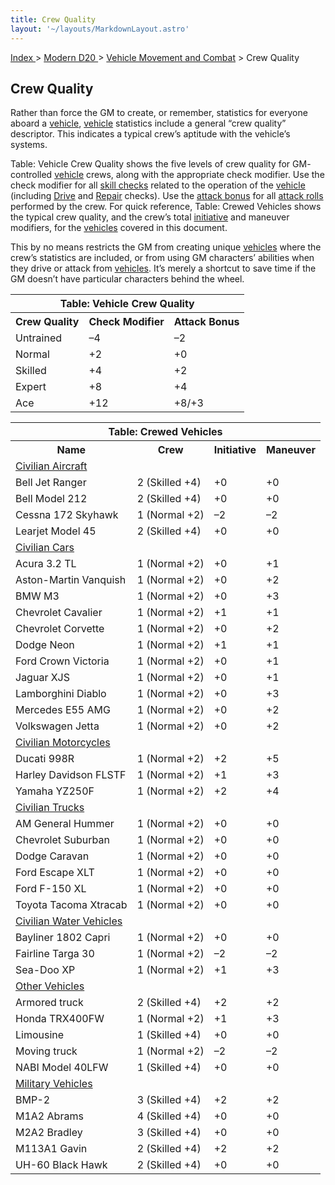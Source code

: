 ```yaml
---
title: Crew Quality
layout: '~/layouts/MarkdownLayout.astro'
---
```


[ Index ](/) > [ Modern D20 ](/modern.d20.srd) > [Vehicle Movement and Combat](/modern.d20.srd/vehicle.movement.and.combat) > Crew Quality

## Crew Quality

Rather than force the GM to create, or remember, statistics for everyone
aboard a [vehicle](/modern.d20.srd/equipment/equipment.vehicles),
[vehicle](/modern.d20.srd/equipment/equipment.vehicles) statistics include a
general “crew quality” descriptor. This indicates a typical crew’s aptitude
with the vehicle’s systems.

Table: Vehicle Crew Quality shows the five levels of crew quality for GM-
controlled [vehicle](/modern.d20.srd/equipment/equipment.vehicles) crews,
along with the appropriate check modifier. Use the check modifier for all
[skill checks](/modern.d20.srd/skills/skill.basics) related to the operation
of the [vehicle](/modern.d20.srd/equipment/equipment.vehicles) (including
[Drive](/modern.d20.srd/skills/drive) and
[Repair](/modern.d20.srd/skills/repair) checks). Use the [attack bonus](/modern.d20.srd/combat/attack.bonus) for all [attack rolls](/modern.d20.srd/combat/attack.roll) performed by the crew. For quick
reference, Table: Crewed Vehicles shows the typical crew quality, and the
crew’s total [initiative](/modern.d20.srd/combat/initiative) and maneuver
modifiers, for the [vehicles](/modern.d20.srd/equipment/equipment.vehicles)
covered in this document.

This by no means restricts the GM from creating unique
[vehicles](/modern.d20.srd/equipment/equipment.vehicles) where the crew’s
statistics are included, or from using GM characters’ abilities when they
drive or attack from [vehicles](/modern.d20.srd/equipment/equipment.vehicles).
It’s merely a shortcut to save time if the GM doesn’t have particular
characters behind the wheel.


<table> <tr><th colspan="3">Table: Vehicle Crew Quality</th> </tr><tr><th>Crew Quality</th><th> Check Modifier</th><th> Attack Bonus </th></tr> <tr><td> Untrained</td><td> –4</td><td> –2 </td></tr> <tr class="shaded"><td> Normal</td><td> +2</td><td> +0 </td></tr> <tr><td> Skilled</td><td> +4</td><td> +2 </td></tr> <tr class="shaded"><td> Expert</td><td> +8</td><td> +4 </td></tr> <tr><td> Ace</td><td> +12</td><td> +8/+3 </td></tr> </table>
 
<table> <tr><th colspan="4">Table: Crewed Vehicles</th> </tr><tr><th> Name</th><th> Crew</th><th> Initiative</th><th> Maneuver </th></tr> <tr class="shaded"><td colspan="4"> <a href="/modern.d20.srd/equipment/civilian.aircraft">Civilian Aircraft </a></td> </tr> <tr><td> Bell Jet Ranger</td><td> 2 (Skilled +4)</td><td> +0</td><td> +0 </td></tr> <tr><td> Bell Model 212</td><td> 2 (Skilled +4)</td><td> +0</td><td> +0 </td></tr> <tr><td> Cessna 172 Skyhawk</td><td> 1 (Normal +2)</td><td> –2</td><td> –2 </td></tr> <tr><td> Learjet Model 45</td><td> 2 (Skilled +4)</td><td> +0</td><td> +0 </td></tr> <tr class="shaded"><td colspan="4"> <a href="/modern.d20.srd/equipment/civilian.cars">Civilian Cars </a></td> </tr> <tr><td> Acura 3.2 TL</td><td> 1 (Normal +2)</td><td> +0</td><td> +1 </td></tr> <tr><td> Aston-Martin Vanquish</td><td> 1 (Normal +2)</td><td> +0</td><td> +2 </td></tr> <tr><td> BMW M3</td><td> 1 (Normal +2)</td><td> +0</td><td> +3 </td></tr> <tr><td> Chevrolet Cavalier</td><td> 1 (Normal +2)</td><td> +1</td><td> +1 </td></tr> <tr><td> Chevrolet Corvette</td><td> 1 (Normal +2)</td><td> +0</td><td> +2 </td></tr> <tr><td> Dodge Neon</td><td> 1 (Normal +2)</td><td> +1</td><td> +1 </td></tr> <tr><td> Ford Crown Victoria</td><td> 1 (Normal +2)</td><td> +0</td><td> +1 </td></tr> <tr><td> Jaguar XJS</td><td> 1 (Normal +2)</td><td> +0</td><td> +1 </td></tr> <tr><td> Lamborghini Diablo</td><td> 1 (Normal +2)</td><td> +0</td><td> +3 </td></tr> <tr><td> Mercedes E55 AMG</td><td> 1 (Normal +2)</td><td> +0</td><td> +2 </td></tr> <tr><td> Volkswagen Jetta</td><td> 1 (Normal +2)</td><td> +0</td><td> +2 </td></tr> <tr class="shaded"><td colspan="4"> <a href="/modern.d20.srd/equipment/civilian.motorcycles">Civilian Motorcycles</a></td> </tr> <tr><td> Ducati 998R</td><td> 1 (Normal +2)</td><td> +2</td><td> +5 </td></tr> <tr><td> Harley Davidson FLSTF</td><td> 1 (Normal +2)</td><td> +1</td><td> +3 </td></tr> <tr><td> Yamaha YZ250F</td><td> 1 (Normal +2)</td><td> +2</td><td> +4 </td></tr> <tr class="shaded"><td colspan="4"> <a href="/modern.d20.srd/equipment/civilian.trucks">Civilian Trucks</a></td> </tr> <tr><td> AM General Hummer</td><td> 1 (Normal +2)</td><td> +0</td><td> +0 </td></tr> <tr><td> Chevrolet Suburban</td><td> 1 (Normal +2)</td><td> +0</td><td> +0 </td></tr> <tr><td> Dodge Caravan</td><td> 1 (Normal +2)</td><td> +0</td><td> +0 </td></tr> <tr><td> Ford Escape XLT</td><td> 1 (Normal +2)</td><td> +0</td><td> +0 </td></tr> <tr><td> Ford F-150 XL</td><td> 1 (Normal +2)</td><td> +0</td><td> +0 </td></tr> <tr><td> Toyota Tacoma Xtracab</td><td> 1 (Normal +2)</td><td> +0</td><td> +0 </td></tr> <tr class="shaded"><td colspan="4"> <a href="/modern.d20.srd/equipment/civilian.water.vehicles">Civilian Water Vehicles</a></td> </tr> <tr><td> Bayliner 1802 Capri</td><td> 1 (Normal +2)</td><td> +0</td><td> +0 </td></tr> <tr><td> Fairline Targa 30</td><td> 1 (Normal +2)</td><td> –2</td><td> –2 </td></tr> <tr><td> Sea-Doo XP</td><td> 1 (Normal +2)</td><td> +1</td><td> +3 </td></tr> <tr class="shaded"><td colspan="4"> <a href="/modern.d20.srd/equipment/other.civilian.vehicles">Other Vehicles </a></td> </tr> <tr><td> Armored truck</td><td> 2 (Skilled +4)</td><td> +2</td><td> +2 </td></tr> <tr><td> Honda TRX400FW</td><td> 1 (Normal +2)</td><td> +1</td><td> +3 </td></tr> <tr><td> Limousine</td><td> 1 (Skilled +4)</td><td> +0</td><td> +0 </td></tr> <tr><td> Moving truck</td><td> 1 (Normal +2)</td><td> –2</td><td> –2 </td></tr> <tr><td> NABI Model 40LFW</td><td> 1 (Skilled +4)</td><td> +0</td><td> +0 </td></tr> <tr class="shaded"><td colspan="4"> <a href="/modern.d20.srd/equipment/military.vehicles">Military Vehicles</a></td> </tr> <tr><td> BMP-2</td><td> 3 (Skilled +4)</td><td> +2</td><td> +2 </td></tr> <tr><td> M1A2 Abrams</td><td> 4 (Skilled +4)</td><td> +0</td><td> +0 </td></tr> <tr><td> M2A2 Bradley</td><td> 3 (Skilled +4)</td><td> +0</td><td> +0 </td></tr> <tr><td> M113A1 Gavin</td><td> 2 (Skilled +4)</td><td> +2</td><td> +2 </td></tr> <tr><td> UH-60 Black Hawk</td><td> 2 (Skilled +4)</td><td> +0</td><td> +0 </td></tr> </table>



